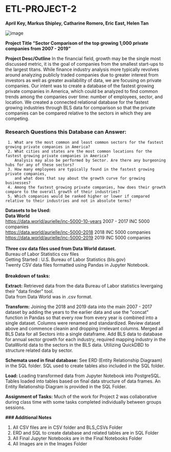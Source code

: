 # ETL-PROJECT-2
**April Key, Markus Shipley, Catharine Romero, Eric East, Helen Tan**

![image](https://user-images.githubusercontent.com/94247881/157790014-a92befd8-0bb1-4450-9ee4-a0fdf1458953.png)

**Project Title 
“Sector Comparison of the top growing 1,000 private companies from 2007 - 2019”**

**Project Desc/Outline**
In the financial field, growth may be the single most discussed metric, it is the goal of companies from the smallest start-ups to the largest titans. While finance industry analysis more typically revolves around analyzing publicly traded companies due to greater interest from investors as well as greater availability of data, we are focusing on private companies. 
Our intent was to create a database of the fastest growing private companies in America, which could be analyzed to find common trends among the companies over time: number of employees, sector, and location. 
We created a connected relational database for the fastest growing industries through BLS data for comparison so that the private companies can be compared relative to the sectors in which they are competing.

### Research Questions this Database can Answer:
     1. What are the most common and least common sectors for the fastest growing private companies in America?
     2. What cities and states are the most common locations for the fastest growing private companies in America? 
        Analysis may also be performed by Sector. Are there any burgeoning hubs for any of these sectors?
     3. How many employees are typically found in the fastest growing private companies,
        and what does that say about the growth curve for growing businesses?
     4. Among the fastest growing private companies, how does their growth compare to the overall growth of their industries? 
     5. Which companies would be ranked higher or lower if compared relative to their industries and not in absolute terms?  


**Datasets to be Used:**
<br>
**Data World**
<br>
https://data.world/aurielle/inc-5000-10-years 2007 - 2017 INC 5000 companies 
<br>
https://data.world/aurielle/inc-5000-2018 2018 INC 5000 companies
<br>
https://data.world/aurielle/inc-5000-2019 2019 INC 5000 companies
<br>
<br>
**Three csv data files used from Data World dataset.**
<br>
Bureau of Labor Statistics csv files
<br>
Getting Started : U.S. Bureau of Labor Statistics (bls.gov)
<br>
Twenty CSV data files formatted using Pandas in Jupyter Notebook. 
<br>
<br>
**Breakdown of tasks:**

**Extract:**
Retrieved data from the data Bureau of Labor statistics levergaing their "data finder" tool.  
Data from Data World was in .csv format.  

**Transform:**
Joining the 2018 and 2019 data into the main 2007 - 2017 dataset by adding the years to the earlier data and use the "concat" function in Pandas so that every row from every year is combined into a single dataset. Columns were renamed and standardized. 
Review dataset above and commence cleanin and dropping irrelevant columns.
Merged all BLS Data for all Sectors into a single dataframe.
Add BLS data to database for annual sector growth for each industry, required mapping industry in the DataWorld data to the sectors in the BLS data.
Utilizing QuickDBD to structure related data by sector.

**Schemata used in final database:**
See ERD (Entity Relationship Diagraam) in the SQL folder.  SQL used to create tables also included in the SQL folder.

**Load:** 
Loading transformed data from Jupyter Notebook into PostgreSQL.  
Tables loaded into tables based on final data structure of data frames.
An Entity Relationship Diagram is provided in the SQL Folder.

**Assignment of Tasks:**
Much of the work for Project 2 was collaborative during class time with some tasks completed individually between groups sessions.  

**### Additional Notes**
 1. All CSV files are in CSV folder and BLS_CSVs Folder
 2. ERD and SQL to create database and related tables are in SQL Folder
 3. All Final Jupyter Notebooks are in the Final Notebooks Folder
 4. All Images are in the Images Folder
 

